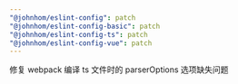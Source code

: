 ```yaml
---
"@johnhom/eslint-config": patch
"@johnhom/eslint-config-basic": patch
"@johnhom/eslint-config-ts": patch
"@johnhom/eslint-config-vue": patch
---
```


修复 webpack 编译 ts 文件时的 parserOptions 选项缺失问题
